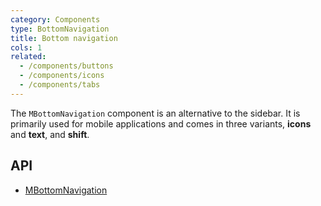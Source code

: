 ```yaml
---
category: Components
type: BottomNavigation
title: Bottom navigation
cols: 1
related:
  - /components/buttons
  - /components/icons
  - /components/tabs
---
```


The `MBottomNavigation` component is an alternative to the sidebar. It is primarily used for mobile applications and comes in three variants, **icons** and **text**, and **shift**.

## API

- [MBottomNavigation](/api/MBottomNavigation)
